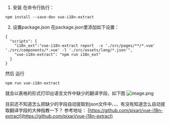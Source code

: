 1. 安装
在命令行执行：
```
npm install --save-dev vue-i18n-extract
```
2. 设置package.json
在package.json里添加如下设置：
```
{
  "scripts": {
    "i18n_ext":"vue-i18n-extract report  -v './src/pages/**/*.vue' './src/components/*.vue' -l './src/assets/lang/*.json'",
    "vue-i18n-extract": "npm run i18n_ext"
  }
}
```
然后 运行
```
npm run vue-i18n-extract
```
就会以表格的形式打印出语言文件中缺少的翻译字段，如下图
![image.png](https://upload-images.jianshu.io/upload_images/18030682-67ae283ddc11fdf0.png?imageMogr2/auto-orient/strip%7CimageView2/2/w/1240)

目前还不知道怎么把缺少的字段自动提取到json文件中、、、有没有知道怎么自动提取翻译字段的大神指教一下？
参考地址：
[https://github.com/pixari/vue-i18n-extract](https://github.com/pixari/vue-i18n-extract)